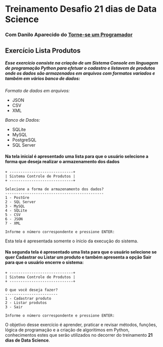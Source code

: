 # Treinamento Desafio 21 dias de Data Science
### Com Danilo Aparecido do [Torne-se um Programador](https://www.torneseumprogramador.com.br/)

## Exercício Lista Produtos

##### Esse exercício consiste na criação de um Sistema Console em linguagem de programação Python para efetuar o cadastro e listavem de produtos onde os dados são armazenados em arquivos com formatos variados e também em vários banco de dados:

*Formato de dados em arquivos:*
- JSON
- CSV
- XML

*Banco de Dados:*
- SQLite
- MySQL
- PostgreSQL
- SQL Server

#### Na tela inicial é apresentado uma lista para que o usuário selecione a forma que deseja realizar o armazenamento dos dados

```console
+ -----------------------------+
| Sistema Controle de Produtos |
+ -----------------------------+

Selecione a forma de armazenamento dos dados?
---------------------------------------------
1 - PostGre
2 - SQL Server
3 - MySQL
4 - SQLite
5 - CSV
6 - JSON
7 - XML

Informe o número correspondente e pressione ENTER:
```

Esta tela é apresentada somente o ínicio da execução do sistema.

#### Na segunda tela é apresentado uma lista para que o usuário selecione se quer Cadastrar ou Listar um produto e também apresenta a opção Sair para que o usuário encerre o sistema:

```console
+ -----------------------------+
| Sistema Controle de Produtos |
+ -----------------------------+

O que você deseja fazer?
------------------------
1 - Cadastrar produto
2 - Listar produtos
3 - Sair

Informe o número correspondente e pressione ENTER:
```

O objetivo desse exercício é aprender, praticar e revisar métodos, funções, lógica de programação e a criação de algoritimos em Python, conhecimentos estes que serão utilizados no decorrer do treinamento **21 dias de Data Science**.
